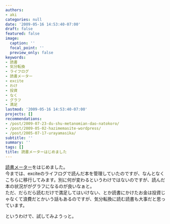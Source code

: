 ```yaml
---
authors:
- aki
categories: null
date: '2009-05-16 14:53:40-07:00'
draft: false
featured: false
image:
  caption: ''
  focal_point: ''
  preview_only: false
keywords:
- 読書
- 気分転換
- ライフログ
- 読書メーター
- excite
- わけ
- 投資
- なく
- グラフ
- 満足
lastmod: '2009-05-16 14:53:40-07:00'
projects: []
recommendations:
- /post/2009-07-23-du-shu-metanomian-dao-natokoro/
- /post/2009-05-02-hazimemasite-wordpress/
- /post/2005-07-17-urayamasika/
subtitle: ''
summary: ''
tags: []
title: 読書メーターはじめました
---
```


[読書メーター](http://book.akahoshitakuya.com/)をはじめました。  
今までは、exciteのライフログで読んだ本を管理していたのですが、なんとなくこちらに移行してみます。別に何が変わるというわけではないのですが、読んだ本の状況ががグラフになるのが良いなぁと。  
ただ、だらだら読むだけで満足してはいけない、とか読書にかけたお金は投資じゃなくて浪費だとかいう話もあるのですが、気分転換に読む読書も大事だと思っています。

というわけで、試してみようっと。